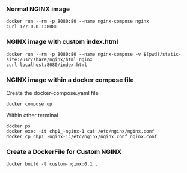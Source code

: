 ### Normal NGINX image 
```batch
docker run --rm -p 8080:80 --name nginx-compose nginx
curl 127.0.0.1:8080
```


### NGINX image with custom index.html
```batch
docker run --rm -p 8080:80 --name nginx-compose -v $(pwd)/static-site:/usr/share/nginx/html nginx
curl localhost:8080/index.html
```

### NGINX image within a docker compose file 
Create the docker-compose.yaml file 
```batch
docker compose up
```
Within other terminal
```batch
docker ps
docker exec -it chp1_-nginx-1 cat /etc/nginx/nginx.conf
docker cp chp1_-nginx-1:/etc/nginx/nginx.conf nginx.conf
```

### Create a DockerFile for Custom NGINX 
```batch
docker build -t custom-nginx:0.1 .
```

